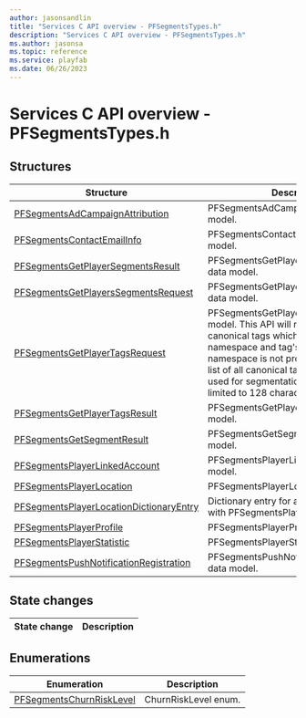 ```yaml
---
author: jasonsandlin
title: "Services C API overview - PFSegmentsTypes.h"
description: "Services C API overview - PFSegmentsTypes.h"
ms.author: jasonsa
ms.topic: reference
ms.service: playfab
ms.date: 06/26/2023
---
```


# Services C API overview - PFSegmentsTypes.h

  
## Structures  

| Structure | Description |  
| --- | --- |  
| [PFSegmentsAdCampaignAttribution](structs/pfsegmentsadcampaignattribution.md) | PFSegmentsAdCampaignAttribution data model. |  
| [PFSegmentsContactEmailInfo](structs/pfsegmentscontactemailinfo.md) | PFSegmentsContactEmailInfo data model. |  
| [PFSegmentsGetPlayerSegmentsResult](structs/pfsegmentsgetplayersegmentsresult.md) | PFSegmentsGetPlayerSegmentsResult data model. |  
| [PFSegmentsGetPlayersSegmentsRequest](structs/pfsegmentsgetplayerssegmentsrequest.md) | PFSegmentsGetPlayersSegmentsRequest data model. |  
| [PFSegmentsGetPlayerTagsRequest](structs/pfsegmentsgetplayertagsrequest.md) | PFSegmentsGetPlayerTagsRequest data model. This API will return a list of canonical tags which includes both namespace and tag's name. If namespace is not provided, the result is a list of all canonical tags. TagName can be used for segmentation and Namespace is limited to 128 characters. |  
| [PFSegmentsGetPlayerTagsResult](structs/pfsegmentsgetplayertagsresult.md) | PFSegmentsGetPlayerTagsResult data model. |  
| [PFSegmentsGetSegmentResult](structs/pfsegmentsgetsegmentresult.md) | PFSegmentsGetSegmentResult data model. |  
| [PFSegmentsPlayerLinkedAccount](structs/pfsegmentsplayerlinkedaccount.md) | PFSegmentsPlayerLinkedAccount data model. |  
| [PFSegmentsPlayerLocation](structs/pfsegmentsplayerlocation.md) | PFSegmentsPlayerLocation data model. |  
| [PFSegmentsPlayerLocationDictionaryEntry](structs/pfsegmentsplayerlocationdictionaryentry.md) | Dictionary entry for an associative array with PFSegmentsPlayerLocation values. |  
| [PFSegmentsPlayerProfile](structs/pfsegmentsplayerprofile.md) | PFSegmentsPlayerProfile data model. |  
| [PFSegmentsPlayerStatistic](structs/pfsegmentsplayerstatistic.md) | PFSegmentsPlayerStatistic data model. |  
| [PFSegmentsPushNotificationRegistration](structs/pfsegmentspushnotificationregistration.md) | PFSegmentsPushNotificationRegistration data model. |  
  
## State changes  
  
| State change | Description |  
| --- | --- |  
  
## Enumerations  

| Enumeration | Description |  
| --- | --- |  
| [PFSegmentsChurnRiskLevel](enums/pfsegmentschurnrisklevel.md) | ChurnRiskLevel enum.|  
